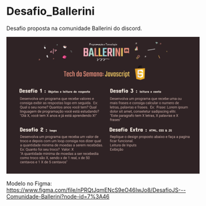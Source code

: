 # Desafio_Ballerini

Desafio proposta na comunidade Ballerini do discord.

<img src="assets/tech_da_semana_-_js.png">

Modelo no Figma:
<https://www.figma.com/file/nPRQtJqmENcS9eO46IwJo8/DesafioJS---Comunidade-Ballerini?node-id=7%3A46>

